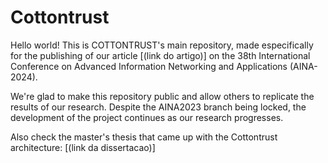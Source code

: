 # Cottontrust
Hello world! This is COTTONTRUST's main repository, made especifically for the publishing of our article [(link do artigo)] on the 38th International Conference on Advanced Information Networking and Applications (AINA-2024). 

We're glad to make this repository public and allow others to replicate the results of our research. Despite the AINA2023 branch being locked, the development of the project continues as our research progresses.

Also check the master's thesis that came up with the Cottontrust architecture: [(link da dissertacao)]
